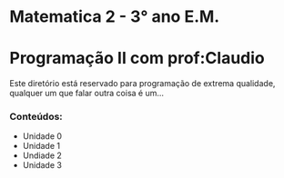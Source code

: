 # Matematica 2 - 3° ano E.M.

# Programação II com prof:Claudio

Este diretório está reservado para programação de extrema qualidade, qualquer um que falar outra coisa é um...

### Conteúdos:
- Unidade 0
- Unidade 1
- Undiade 2
- Unidade 3
